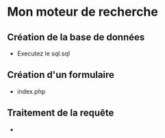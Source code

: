 # Mon moteur de recherche 

## Création de la base de données 
-  Executez le sql.sql 

## Création d'un formulaire 
- index.php 

## Traitement de la requête 
- 

